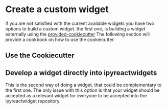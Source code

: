 # Create a custom widget

If you are not satisfied with the current available widgets you have two options to build a custom widget.
the first one, is building a widget externally using the [provided-cookiecutter](https://gitlab.com/weatherforce-platform/cookiecutter-ipyreact-widget)
The following section will provide a cookbook on how to use the cookiecutter.

## Use the Cookiecutter


## Develop a widget directly into ipyreactwidgets  

This is the second way of doing a widget, that could be complementary to the first one. The only issue with this option is that your widget should be accepted as a relevant widget for everyone to be accepted into the ipyreactwidget repository.
